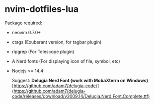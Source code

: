 # nvim-dotfiles-lua

Package required:
- neovim 0.7.0+
- ctags (Exuberant version, for tagbar plugin)
- ripgrep (For Telescope plugin)
- A Nerd fonts (For displaying icon of file, symbol, etc)
- Nodejs >= 14.4

  Suggest: **Delugia Nerd Font (work with MobaXterm on Windows)**
  [https://github.com/adam7/delugia-code/](https://github.com/adam7/delugia-code/releases/download/v2009.14/Delugia.Nerd.Font.Complete.ttf)
